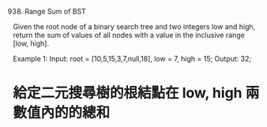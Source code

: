 938. Range Sum of BST

Given the root node of a binary search tree and two integers low and high, return the sum of values of all nodes with a value in the inclusive range [low, high].

Example 1:
    Input: root = [10,5,15,3,7,null,18], low = 7, high = 15;
    Output: 32;


# 給定二元搜尋樹的根結點在 low, high 兩數值內的的總和

